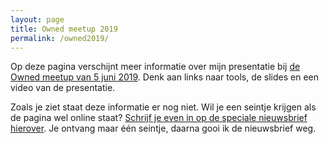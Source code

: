 ```yaml
---
layout: page
title: Owned meetup 2019
permalink: /owned2019/
---
```


Op deze pagina verschijnt meer informatie over mijn presentatie bij [de Owned meetup van 5 juni 2019](https://www.meetup.com/nl-NL/OwnedNL/events/259907640/). Denk aan links naar tools, de slides en een video van de presentatie.

Zoals je ziet staat deze informatie er nog niet. Wil je een seintje krijgen als de pagina wel online staat? [Schrijf je even in op de speciale nieuwsbrief hierover](https://tinyletter.com/digitalenergybv). Je ontvang maar één seintje, daarna gooi ik de nieuwsbrief weg.
